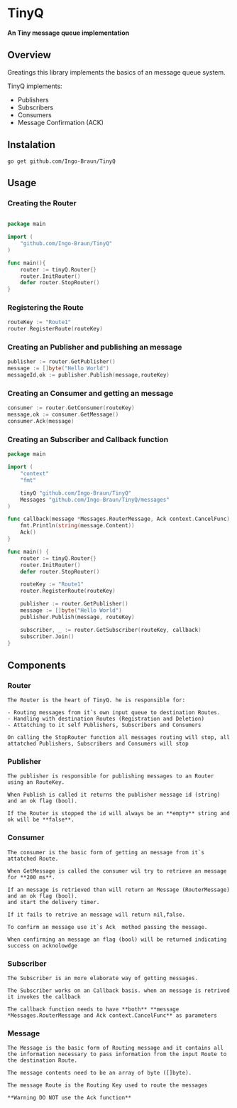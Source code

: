# TinyQ

**An Tiny message queue implementation**

## Overview

Greatings this library implements the basics of an message queue system.

TinyQ implements:

- Publishers
- Subscribers
- Consumers
- Message Confirmation (ACK)

## Instalation

    go get github.com/Ingo-Braun/TinyQ

## Usage

### Creating the Router

```go

package main

import (
    "github.com/Ingo-Braun/TinyQ"
)

func main(){
    router := tinyQ.Router{}
    router.InitRouter()
    defer router.StopRouter()
}
```

### Registering the Route

```go
routeKey := "Route1"
router.RegisterRoute(routeKey)
```

### Creating an Publisher and publishing an message

```go
publisher := router.GetPublisher()
message := []byte("Hello World")
messageId,ok := publisher.Publish(message,routeKey)
```

### Creating an Consumer and getting an message

```go
consumer := router.GetConsumer(routeKey)
message,ok := consumer.GetMessage()
consumer.Ack(message)
```

### Creating an Subscriber and Callback function

```go
package main

import (
    "context"
    "fmt"

    tinyQ "github.com/Ingo-Braun/TinyQ"
    Messages "github.com/Ingo-Braun/TinyQ/messages"
)

func callback(message *Messages.RouterMessage, Ack context.CancelFunc) {
    fmt.Println(string(message.Content))
    Ack()
}

func main() {
    router := tinyQ.Router{}
    router.InitRouter()
    defer router.StopRouter()

    routeKey := "Route1"
    router.RegisterRoute(routeKey)

    publisher := router.GetPublisher()
    message := []byte("Hello World")
    publisher.Publish(message, routeKey)

    subscriber, _ := router.GetSubscriber(routeKey, callback)
    subscriber.Join()
}

```

## Components

### Router

    The Router is the heart of TinyQ. he is responsible for:

    - Routing messages from it`s own input queue to destination Routes.
    - Handling with destination Routes (Registration and Deletion)
    - Attatching to it self Publishers, Subscribers and Consumers

    On calling the StopRouter function all messages routing will stop, all attatched Publishers, Subscribers and Consumers will stop

### Publisher

    The publisher is responsible for publishing messages to an Router using an RouteKey.

    When Publish is called it returns the publisher message id (string) and an ok flag (bool).

    If the Router is stopped the id will always be an **empty** string and ok will be **false**.

### Consumer

    The consumer is the basic form of getting an message from it`s attatched Route.

    When GetMessage is called the consumer wil try to retrieve an message for **200 ms**.

    If an message is retrieved than will return an Message (RouterMessage) and an ok flag (bool).
    and start the delivery timer.

    If it fails to retrive an message will return nil,false.

    To confirm an message use it`s Ack  method passing the message.

    When confirming an message an flag (bool) will be returned indicating success on acknolowdge

### Subscriber

    The Subscriber is an more elaborate way of getting messages.

    The Subscriber works on an Callback basis. when an message is retrived it invokes the callback

    The callback function needs to have **both** **message *Messages.RouterMessage and Ack context.CancelFunc** as parameters

### Message

    The Message is the basic form of Routing message and it contains all the information necessary to pass information from the input Route to the destination Route.

    The message contents need to be an array of byte ([]byte).

    The message Route is the Routing Key used to route the messages

    **Warning DO NOT use the Ack function**
